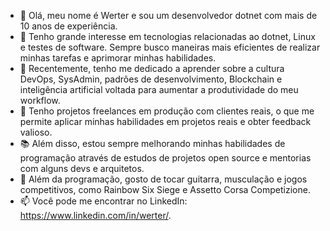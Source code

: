 - 👋 Olá, meu nome é Werter e sou um desenvolvedor dotnet com mais de 10 anos de experiência. 
- 👀 Tenho grande interesse em tecnologias relacionadas ao dotnet, Linux e testes de software. Sempre busco maneiras mais eficientes de realizar minhas tarefas e aprimorar minhas habilidades.
- 🌱 Recentemente, tenho me dedicado a aprender sobre a cultura DevOps, SysAdmin, padrões de desenvolvimento, Blockchain e inteligência artificial voltada para aumentar a produtividade do meu workflow.
- 🚀 Tenho projetos freelances em produção com clientes reais, o que me permite aplicar minhas habilidades em projetos reais e obter feedback valioso.
- 📚 Além disso, estou sempre melhorando minhas habilidades de programação através de estudos de projetos open source e mentorias com alguns devs e arquitetos.
- 🎸 Além da programação, gosto de tocar guitarra, musculação e jogos competitivos, como Rainbow Six Siege e Assetto Corsa Competizione.
- 📫 Você pode me encontrar no LinkedIn: https://www.linkedin.com/in/werter/.
